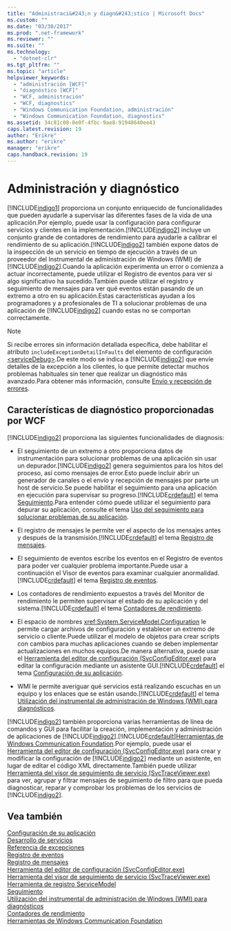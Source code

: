 ```yaml
---
title: "Administraci&#243;n y diagn&#243;stico | Microsoft Docs"
ms.custom: ""
ms.date: "03/30/2017"
ms.prod: ".net-framework"
ms.reviewer: ""
ms.suite: ""
ms.technology: 
  - "dotnet-clr"
ms.tgt_pltfrm: ""
ms.topic: "article"
helpviewer_keywords: 
  - "administración [WCF]"
  - "diagnóstico [WCF]"
  - "WCF, administración"
  - "WCF, diagnostics"
  - "Windows Communication Foundation, administración"
  - "Windows Communication Foundation, diagnostics"
ms.assetid: 34c81c08-0e0f-4fbc-9ae8-91948640ee43
caps.latest.revision: 19
author: "Erikre"
ms.author: "erikre"
manager: "erikre"
caps.handback.revision: 19
---
```

# Administraci&#243;n y diagn&#243;stico
[!INCLUDE[indigo1](../../../../includes/indigo1-md.md)] proporciona un conjunto enriquecido de funcionalidades que pueden ayudarle a supervisar las diferentes fases de la vida de una aplicación.Por ejemplo, puede usar la configuración para configurar servicios y clientes en la implementación.[!INCLUDE[indigo2](../../../../includes/indigo2-md.md)] incluye un conjunto grande de contadores de rendimiento para ayudarle a calibrar el rendimiento de su aplicación.[!INCLUDE[indigo2](../../../../includes/indigo2-md.md)] también expone datos de la inspección de un servicio en tiempo de ejecución a través de un proveedor del Instrumental de administración de Windows \(WMI\) de [!INCLUDE[indigo2](../../../../includes/indigo2-md.md)].Cuando la aplicación experimenta un error o comienza a actuar incorrectamente, puede utilizar el Registro de eventos para ver si algo significativo ha sucedido.También puede utilizar el registro y seguimiento de mensajes para ver qué eventos están pasando de un extremo a otro en su aplicación.Estas características ayudan a los programadores y a profesionales de TI a solucionar problemas de una aplicación de [!INCLUDE[indigo2](../../../../includes/indigo2-md.md)] cuando estas no se comportan correctamente.  
  
> [!NOTE]
>  Si recibe errores sin información detallada específica, debe habilitar el atributo `includeExceptionDetailInFaults` del elemento de configuración [\<serviceDebug\>](../../../../docs/framework/configure-apps/file-schema/wcf/servicedebug.md).De este modo se indica a [!INCLUDE[indigo2](../../../../includes/indigo2-md.md)] que envíe detalles de la excepción a los clientes, lo que permite detectar muchos problemas habituales sin tener que realizar un diagnóstico más avanzado.Para obtener más información, consulte [Envío y recepción de errores](../../../../docs/framework/wcf/sending-and-receiving-faults.md).  
  
## Características de diagnóstico proporcionadas por WCF  
 [!INCLUDE[indigo2](../../../../includes/indigo2-md.md)] proporciona las siguientes funcionalidades de diagnosis:  
  
-   El seguimiento de un extremo a otro proporciona datos de instrumentación para solucionar problemas de una aplicación sin usar un depurador.[!INCLUDE[indigo2](../../../../includes/indigo2-md.md)] genera seguimientos para los hitos del proceso, así como mensajes de error.Esto puede incluir abrir un generador de canales o el envío y recepción de mensajes por parte un host de servicio.Se puede habilitar el seguimiento para una aplicación en ejecución para supervisar su progreso.[!INCLUDE[crdefault](../../../../includes/crdefault-md.md)] el tema [Seguimiento](../../../../docs/framework/wcf/diagnostics/tracing/index.md).Para entender cómo puede utilizar el seguimiento para depurar su aplicación, consulte el tema [Uso del seguimiento para solucionar problemas de su aplicación](../../../../docs/framework/wcf/diagnostics/tracing/using-tracing-to-troubleshoot-your-application.md).  
  
-   El registro de mensajes le permite ver el aspecto de los mensajes antes y después de la transmisión.[!INCLUDE[crdefault](../../../../includes/crdefault-md.md)] el tema [Registro de mensajes](../../../../docs/framework/wcf/diagnostics/message-logging.md).  
  
-   El seguimiento de eventos escribe los eventos en el Registro de eventos para poder ver cualquier problema importante.Puede usar a continuación el Visor de eventos para examinar cualquier anormalidad.[!INCLUDE[crdefault](../../../../includes/crdefault-md.md)] el tema [Registro de eventos](../../../../docs/framework/wcf/diagnostics/event-logging/index.md).  
  
-   Los contadores de rendimiento expuestos a través del Monitor de rendimiento le permiten supervisar el estado de su aplicación y del sistema.[!INCLUDE[crdefault](../../../../includes/crdefault-md.md)] el tema [Contadores de rendimiento](../../../../docs/framework/wcf/diagnostics/performance-counters/index.md).  
  
-   El espacio de nombres <xref:System.ServiceModel.Configuration> le permite cargar archivos de configuración y establecer un extremo de servicio o cliente.Puede utilizar el modelo de objetos para crear scripts con cambios para muchas aplicaciones cuando se deben implementar actualizaciones en muchos equipos.De manera alternativa, puede usar el [Herramienta del editor de configuración \(SvcConfigEditor.exe\)](../../../../docs/framework/wcf/configuration-editor-tool-svcconfigeditor-exe.md) para editar la configuración mediante un asistente GUI.[!INCLUDE[crdefault](../../../../includes/crdefault-md.md)] el tema [Configuración de su aplicación](../../../../docs/framework/wcf/diagnostics/configuring-your-application.md).  
  
-   WMI le permite averiguar qué servicios está realizando escuchas en un equipo y los enlaces que se están usando.[!INCLUDE[crdefault](../../../../includes/crdefault-md.md)] el tema [Utilización del instrumental de administración de Windows \(WMI\) para diagnósticos](../../../../docs/framework/wcf/diagnostics/wmi/index.md).  
  
 [!INCLUDE[indigo2](../../../../includes/indigo2-md.md)] también proporciona varias herramientas de línea de comandos y GUI para facilitar la creación, implementación y administración de aplicaciones de [!INCLUDE[indigo2](../../../../includes/indigo2-md.md)].[!INCLUDE[crdefault](../../../../includes/crdefault-md.md)][Herramientas de Windows Communication Foundation](../../../../docs/framework/wcf/tools.md).Por ejemplo, puede usar el [Herramienta del editor de configuración \(SvcConfigEditor.exe\)](../../../../docs/framework/wcf/configuration-editor-tool-svcconfigeditor-exe.md) para crear y modificar la configuración de [!INCLUDE[indigo2](../../../../includes/indigo2-md.md)] mediante un asistente, en lugar de editar el código XML directamente.También puede utilizar [Herramienta del visor de seguimiento de servicio \(SvcTraceViewer.exe\)](../../../../docs/framework/wcf/service-trace-viewer-tool-svctraceviewer-exe.md) para ver, agrupar y filtrar mensajes de seguimiento de filtro para que pueda diagnosticar, reparar y comprobar los problemas de los servicios de [!INCLUDE[indigo2](../../../../includes/indigo2-md.md)].  
  
## Vea también  
 [Configuración de su aplicación](../../../../docs/framework/wcf/diagnostics/configuring-your-application.md)   
 [Desarrollo de servicios](../../../../docs/framework/wcf/diagnostics/deploying-services.md)   
 [Referencia de excepciones](../../../../docs/framework/wcf/diagnostics/exceptions-reference/index.md)   
 [Registro de eventos](../../../../docs/framework/wcf/diagnostics/event-logging/index.md)   
 [Registro de mensajes](../../../../docs/framework/wcf/diagnostics/message-logging.md)   
 [Herramienta del editor de configuración \(SvcConfigEditor.exe\)](../../../../docs/framework/wcf/configuration-editor-tool-svcconfigeditor-exe.md)   
 [Herramienta del visor de seguimiento de servicio \(SvcTraceViewer.exe\)](../../../../docs/framework/wcf/service-trace-viewer-tool-svctraceviewer-exe.md)   
 [Herramienta de registro ServiceModel](../../../../docs/framework/wcf/diagnostics/servicemodel-registration-tool.md)   
 [Seguimiento](../../../../docs/framework/wcf/diagnostics/tracing/index.md)   
 [Utilización del instrumental de administración de Windows \(WMI\) para diagnósticos](../../../../docs/framework/wcf/diagnostics/wmi/index.md)   
 [Contadores de rendimiento](../../../../docs/framework/wcf/diagnostics/performance-counters/index.md)   
 [Herramientas de Windows Communication Foundation](../../../../docs/framework/wcf/tools.md)